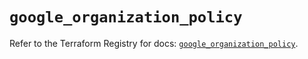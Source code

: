 # `google_organization_policy`

Refer to the Terraform Registry for docs: [`google_organization_policy`](https://registry.terraform.io/providers/hashicorp/google-beta/6.36.0/docs/resources/google_organization_policy).
